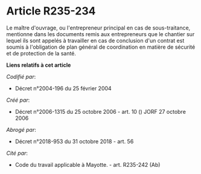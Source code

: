 # Article R235-234

Le maître d'ouvrage, ou l'entrepreneur principal en cas de sous-traitance, mentionne dans les documents remis aux
entrepreneurs que le chantier sur lequel ils sont appelés à travailler en cas de conclusion d'un contrat est soumis à
l'obligation de plan général de coordination en matière de sécurité et de protection de la santé.

**Liens relatifs à cet article**

_Codifié par_:

  - Décret n°2004-196 du 25 février 2004

_Créé par_:

  - Décret n°2006-1315 du 25 octobre 2006 - art. 10 () JORF 27 octobre 2006

_Abrogé par_:

  - Décret n°2018-953 du 31 octobre 2018 - art. 56

_Cité par_:

  - Code du travail applicable à Mayotte. - art. R235-242 (Ab)
